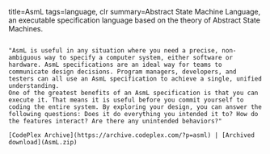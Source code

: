 title=AsmL
tags=language, clr
summary=Abstract State Machine Language, an executable specification language based on the theory of Abstract State Machines.
~~~~~~

"AsmL is useful in any situation where you need a precise, non-ambiguous way to specify a computer system, either software or hardware. AsmL specifications are an ideal way for teams to communicate design decisions. Program managers, developers, and testers can all use an AsmL specification to achieve a single, unified understanding.
One of the greatest benefits of an AsmL specification is that you can execute it. That means it is useful before you commit yourself to coding the entire system. By exploring your design, you can answer the following questions: Does it do everything you intended it to? How do the features interact? Are there any unintended behaviors?"

[CodePlex Archive](https://archive.codeplex.com/?p=asml) | [Archived download](AsmL.zip)
